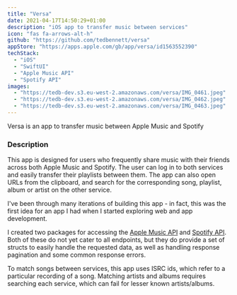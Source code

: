 ```yaml
---
title: "Versa"
date: 2021-04-17T14:50:29+01:00
description: "iOS app to transfer music between services"
icon: "fas fa-arrows-alt-h"
github: "https://github.com/tedbennett/versa"
appStore: "https://apps.apple.com/gb/app/versa/id1563552390"
techStack:
  - "iOS"
  - "SwiftUI"
  - "Apple Music API"
  - "Spotify API"
images:
  - "https://tedb-dev.s3.eu-west-2.amazonaws.com/versa/IMG_0461.jpeg"
  - "https://tedb-dev.s3.eu-west-2.amazonaws.com/versa/IMG_0462.jpeg"
  - "https://tedb-dev.s3.eu-west-2.amazonaws.com/versa/IMG_0463.jpeg"
---
```


Versa is an app to transfer music between Apple Music and Spotify

### Description

This app is designed for users who frequently share music with their friends across both Apple Music and Spotify. The user can log in to both services and easily transfer their playlists between them. The app can also open URLs from the clipboard, and search for the corresponding song, playlist, album or artist on the other service.

I've been through many iterations of building this app - in fact, this was the first idea for an app I had when I started exploring web and app development.

I created two packages for accessing the [Apple Music API](https://github.com/tedbennett/AppleMusicForSwift) and [Spotify API](https://github.com/tedbennett/SpotifyForSwift). Both of these do not yet cater to all endpoints, but they do provide a set of structs to easily handle the requested data, as well as handling response pagination and some common response errors.

To match songs between services, this app uses ISRC ids, which refer to a particular recording of a song. Matching artists and albums requires searching each service, which can fail for lesser known artists/albums.
